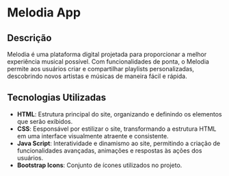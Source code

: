# Melodia App

## Descrição

Melodia é uma plataforma digital projetada para proporcionar a melhor experiência musical possível. Com funcionalidades de ponta, o Melodia permite aos usuários criar e compartilhar playlists personalizadas, descobrindo novos artistas e músicas de maneira fácil e rápida.

## Tecnologias Utilizadas

- **HTML**: Estrutura principal do site, organizando e definindo os elementos que serão exibidos.
- **CSS**: Eesponsável por estilizar o site, transformando a estrutura HTML em uma interface visualmente atraente e consistente.
- **Java Script**: Interatividade e dinamismo ao site, permitindo a criação de funcionalidades avançadas, animações e respostas às ações dos usuários.
- **Bootstrap Icons**: Conjunto de ícones utilizados no projeto.

